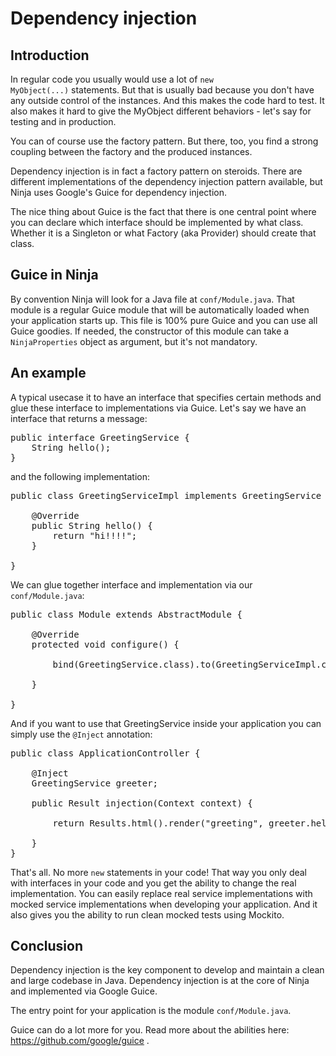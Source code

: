 Dependency injection
====================

Introduction
------------

In regular code you usually would use a lot of <code>new MyObject(...)</code> statements. But
that is usually bad because you don't have any outside control of the instances.
And this makes the code hard to test. It also makes it hard
to give the MyObject different behaviors - let's say for testing and in production.

You can of course use the factory pattern. But there, too, you find a strong 
coupling between the factory and the produced instances.

Dependency injection is in fact a factory pattern on steroids. There are different
implementations of the dependency injection pattern available, but Ninja uses
Google's Guice for dependency injection. 

The nice thing about Guice is the fact that there is one central point where
you can declare which interface should be implemented by what class. Whether
it is a Singleton or what Factory (aka Provider) should create that class.


Guice in Ninja
--------------

By convention Ninja will look for a Java file at <code>conf/Module.java</code>.
That module is a regular Guice module that will be automatically loaded when
your application starts up. This file is 100% pure Guice and you can use
all Guice goodies. If needed, the constructor of this module can take a 
<code>NinjaProperties</code> object as argument, but it's not mandatory.


An example
----------

A typical usecase it to have an interface that specifies certain methods and
glue these interface to implementations via Guice. Let's say we have an interface
that returns a message:

<pre class="prettyprint">
public interface GreetingService {
	String hello();
}
</pre>

and the following implementation:

<pre class="prettyprint">
public class GreetingServiceImpl implements GreetingService {
    
    @Override
	public String hello() {
		return "hi!!!!";
	}

}
</pre>

We can glue together interface and implementation via our 
<code>conf/Module.java</code>:

<pre class="prettyprint">
public class Module extends AbstractModule {

    @Override
    protected void configure() {       

        bind(GreetingService.class).to(GreetingServiceImpl.class);

    }

}
</pre>

And if you want to use that GreetingService inside your application you can
simply use the <code>@Inject</code> annotation:

<pre class="prettyprint">
public class ApplicationController {

    @Inject
    GreetingService greeter;

    public Result injection(Context context) {

        return Results.html().render("greeting", greeter.hello());

    }
}
</pre>

That's all. No more <code>new</code> statements in your code! That way you only
deal with interfaces in your code and you get the ability to change the real
implementation. You can easily replace real service implementations with
mocked service implementations when developing your application. And it also
gives you the ability to run clean mocked tests using Mockito.


Conclusion
----------

Dependency injection is the key component to develop and maintain a clean and
large codebase in Java. Dependency injection is at the core of Ninja 
and implemented via Google Guice. 

The entry point for your application is the module
<code>conf/Module.java</code>.

Guice can do a lot more for you. Read more about the abilities here: 
https://github.com/google/guice .
